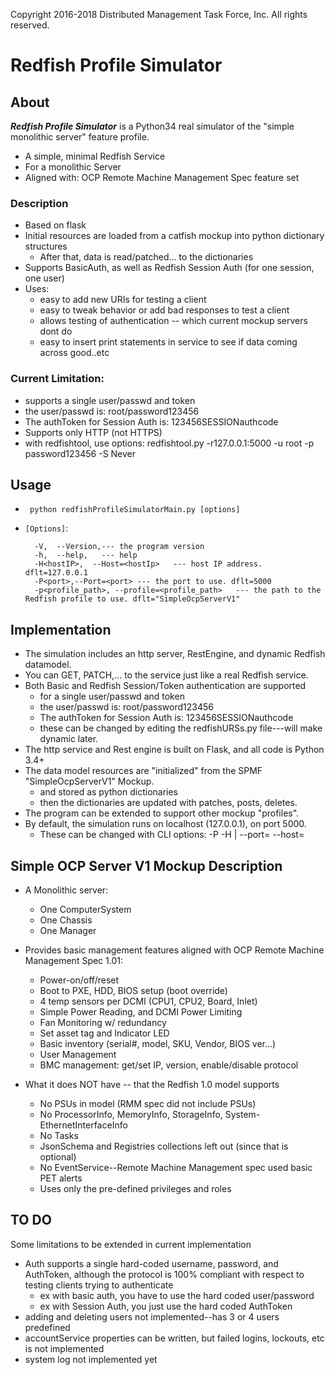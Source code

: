 Copyright 2016-2018 Distributed Management Task Force, Inc. All rights reserved.

# Redfish Profile Simulator

## About

***Redfish Profile Simulator*** is a Python34 real simulator of the "simple monolithic server" feature profile.

* A simple, minimal Redfish Service
* For a monolithic Server
* Aligned with: OCP Remote Machine Management Spec feature set

### Description

* Based on flask
* Initial resources are loaded from a catfish mockup into python dictionary structures
    * After that, data is read/patched... to the dictionaries
* Supports BasicAuth, as well as Redfish Session Auth  (for one session, one user)
* Uses:
    * easy to add new URIs for testing a client
    * easy to tweak behavior or add bad responses to test a client
    * allows testing of authentication -- which current mockup servers dont do
    * easy to insert print statements in service to see if data coming across good..etc

### Current Limitation:

* supports a single user/passwd and token
* the user/passwd is:   root/password123456
* The authToken for Session Auth is: 123456SESSIONauthcode
* Supports only HTTP  (not HTTPS)
* with redfishtool, use options: redfishtool.py -r127.0.0.1:5000 -u root -p password123456 -S Never <subcmd>

## Usage

* ` python redfishProfileSimulatorMain.py [options]`
* `[Options]`:

        -V,  --Version,--- the program version
        -h,  --help,   --- help
        -H<hostIP>,  --Host=<hostIp>   --- host IP address. dflt=127.0.0.1
        -P<port>,--Port=<port> --- the port to use. dflt=5000
        -p<profile_path>, --profile=<profile_path>   --- the path to the Redfish profile to use. dflt="SimpleOcpServerV1"

## Implementation

* The simulation includes an http server, RestEngine, and dynamic Redfish datamodel.
* You can GET, PATCH,... to the service just like a real Redfish service.
* Both Basic and Redfish Session/Token authentication are supported
    * for a single user/passwd and token
    * the user/passwd is:   root/password123456
    * The authToken for Session Auth is: 123456SESSIONauthcode
    * these can be changed by editing the redfishURSs.py file---will make dynamic later.
* The http service and Rest engine is built on Flask, and all code is Python 3.4+
* The data model resources are "initialized" from the SPMF "SimpleOcpServerV1" Mockup.
    * and stored as python dictionaries
    * then the dictionaries are updated with patches, posts, deletes.
* The program can be extended to support other mockup \"profiles\".
* By default, the simulation runs on localhost (127.0.0.1), on port 5000.
    * These can be changed with CLI options: -P<port> -H <hostIP>  | --port=<port> --host=<hostIp>

## Simple OCP Server V1 Mockup Description

* A Monolithic server:
    * One ComputerSystem
    * One Chassis
    * One Manager

* Provides basic management features aligned with OCP Remote Machine Management Spec 1.01:
    * Power-on/off/reset
    * Boot to PXE, HDD, BIOS setup (boot override)
    * 4 temp sensors per DCMI (CPU1, CPU2, Board, Inlet)
    * Simple Power Reading, and  DCMI Power Limiting
    * Fan Monitoring w/ redundancy
    * Set asset tag and Indicator LED
    * Basic inventory (serial#, model, SKU, Vendor, BIOS ver…)
    * User Management
    * BMC management: get/set IP, version, enable/disable protocol

* What it does NOT have -- that the Redfish 1.0 model supports
    * No PSUs in model  (RMM spec did not include PSUs)
    * No ProcessorInfo, MemoryInfo, StorageInfo, System-EthernetInterfaceInfo
    * No Tasks
    * JsonSchema and Registries collections left out (since that is optional)
    * No EventService--Remote Machine Management spec used basic PET alerts
    * Uses only the pre-defined privileges and roles

## TO DO

Some limitations to be extended in current implementation

* Auth supports a single hard-coded username, password, and AuthToken, although the protocol is 100% compliant with respect to testing clients trying to authenticate
    * ex with basic auth, you have to use the hard coded user/password
    * ex with Session Auth, you just use the hard coded AuthToken
* adding and deleting users not implemented--has 3 or 4 users predefined
* accountService properties can be written, but failed logins, lockouts, etc is not implemented
* system log not implemented yet

